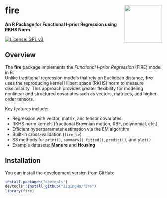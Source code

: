 
# fire <img src="man/figures/logo.png" align="right" height="120" />

**An R Package for Functional I-prior Regression using RKHS Norm**

[![License: GPL
v3](https://img.shields.io/badge/License-GPLv3-blue.svg)](https://www.gnu.org/licenses/gpl-3.0)

## Overview

The **fire** package implements the *Functional I-prior Regression*
(FIRE) model in R.  
Unlike traditional regression models that rely on Euclidean distance,
**fire** uses the reproducing kernel Hilbert space (RKHS) norm to
measure dissimilarity. This approach provides greater flexibility for
modeling nonlinear and structured covariates such as vectors, matrices,
and higher-order tensors.

Key features include:

- Regression with vector, matrix, and tensor covariates  
- RKHS norm kernels (fractional Brownian motion, RBF, polynomial,
  etc.)  
- Efficient hyperparameter estimation via the EM algorithm  
- Built-in cross-validation (`fire_cv`)  
- S3 methods for `print()`, `summary()`, `fitted()`, `predict()`, and
  `plot()`  
- Example datasets: **Manure** and **Housing**

## Installation

You can install the development version from GitHub:

``` r
install.packages("devtools")
devtools::install_github("ZiqingHo/fire")
library(fire)
```
